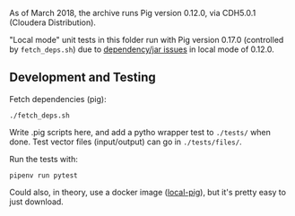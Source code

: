 
As of March 2018, the archive runs Pig version 0.12.0, via CDH5.0.1 (Cloudera
Distribution).

"Local mode" unit tests in this folder run with Pig version 0.17.0 (controlled
by `fetch_deps.sh`) due to [dependency/jar issues][pig-bug] in local mode of
0.12.0.

[pig-bug]: https://issues.apache.org/jira/browse/PIG-3530

## Development and Testing

Fetch dependencies (pig):

    ./fetch_deps.sh

Write .pig scripts here, and add a pytho wrapper test to `./tests/` when done.
Test vector files (input/output) can go in `./tests/files/`.

Run the tests with:

    pipenv run pytest

Could also, in theory, use a docker image ([local-pig][]), but it's pretty easy
to just download.

[local-pig]: https://hub.docker.com/r/chalimartines/local-pig

